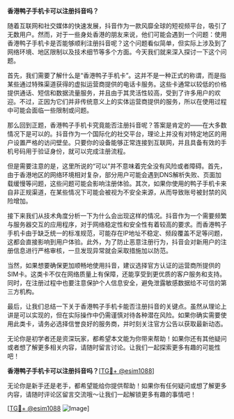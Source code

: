 **香港鸭子手机卡可以注册抖音吗？**

随着互联网和社交媒体的快速发展，抖音作为一款风靡全球的短视频平台，吸引了无数用户。然而，对于一些身处香港的朋友来说，他们可能会遇到一个问题：使用香港鸭子手机卡是否能够顺利注册抖音呢？这个问题看似简单，但实际上涉及到了网络环境、地区限制以及技术细节等多个方面。今天我们就来深入探讨一下这个问题。

首先，我们需要了解什么是“香港鸭子手机卡”。这并不是一种正式的称谓，而是指某些通过特殊渠道获得的虚拟运营商提供的电话卡服务。这些卡通常以较低的价格提供通话、短信和数据流量服务，并且由于其灵活性较高，受到了许多用户的欢迎。不过，正因为它们并非传统意义上的实体运营商提供的服务，所以在使用过程中可能会面临一些限制或问题。

那么回到正题，香港鸭子手机卡究竟能否注册抖音呢？答案是肯定的——在大多数情况下是可以的。抖音作为一个国际化的社交平台，理论上并没有对特定地区的用户设置严格的访问壁垒。只要你的设备能够正常连接到互联网，并且具备有效的手机号码用于验证身份，就可以完成注册流程。

但是需要注意的是，这里所说的“可以”并不意味着完全没有风险或者障碍。首先，由于香港地区的网络环境相对复杂，部分用户可能会遇到DNS解析失败、页面加载缓慢等问题，这些问题可能会影响注册体验。其次，如果你使用的鸭子手机卡来自非正规渠道，在某些情况下可能会被视为不安全来源，从而导致账号被封禁的风险增加。

接下来我们从技术角度分析一下为什么会出现这样的情况。抖音作为一个需要频繁与服务器交互的应用程序，对于网络稳定性和安全性有着较高的要求。而香港鸭子手机卡由于缺乏统一的标准规范，可能存在IP地址不稳定、频段覆盖不足等问题，这都会直接影响到用户体验。此外，为了防止恶意注册行为，抖音会对新用户的注册信息进行严格审核，一旦发现异常就会采取措施加以防范。

当然，如果想要确保更加顺畅地使用抖音，建议选择官方认证的运营商所提供的SIM卡。这类卡不仅在网络质量上有保障，还能享受到更优质的客户服务和支持。同时，在注册过程中也要注意保护个人信息安全，避免泄露敏感数据给不可信的第三方机构。

最后，让我们总结一下关于香港鸭子手机卡能否注册抖音的关键点。虽然从理论上讲是可以实现的，但在实际操作中仍需谨慎对待各种潜在风险。如果你确实需要使用此类卡，请务必选择信誉良好的服务商，并时刻关注官方公告以获取最新动态。

无论你是初学者还是资深玩家，都希望本文能为你带来帮助！如果你还有其他疑问或者想了解更多相关内容，请随时留言讨论。让我们一起探索更多有趣的可能性吧！

**香港鸭子手机卡可以注册抖音吗？**[[TG💪+ @esim1088](https://t.me/s/esim1088)]

无论你是新手还是老手，都希望能给你提供帮助！如果你有任何疑问或想了解更多内容，请随时评论区留言交流哦～让我们一起解锁更多有趣的事情吧！

[[TG💪+ @esim1088](https://t.me/s/esim1088) ![Image](https://i.postimg.cc/4NQfJmqS/Snipaste-2025-05-13-00-14-12.png)]